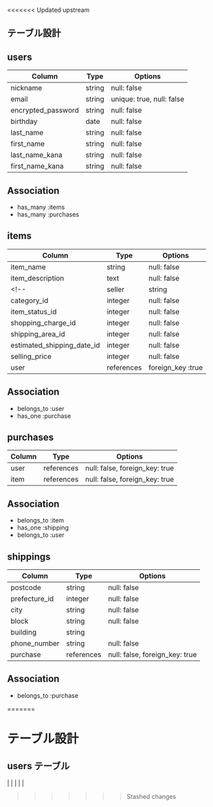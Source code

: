 <<<<<<< Updated upstream
## テーブル設計

## users

| Column             | Type         | Options                   |
| --------           | ------       | --------------------------|
| nickname           | string       | null: false               |
| email              | string       | unique: true, null: false |
| encrypted_password | string       | null: false               |
| birthday           | date         | null: false               |
| last_name          | string       | null: false               |
| first_name         | string       | null: false               |
| last_name_kana     | string       | null: false               |
| first_name_kana    | string       | null: false               |


## Association

- has_many :items
- has_many :purchases


## items

| Column                     | Type         | Options            |
| --------                   | ------       | -----------        |
| item_name                  | string       | null: false        |
| item_description           | text         | null: false        |
<!-- | seller                     | string       | null: false  | -->
| category_id                | integer       | null: false       |
| item_status_id             | integer       | null: false       |
| shopping_charge_id         | integer       | null: false       |
| shipping_area_id           | integer       | null: false       | 
| estimated_shipping_date_id | integer       | null: false       | 
| selling_price              | integer       | null: false       |
| user                       | references    | foreign_key :true |


## Association

- belongs_to :user
- has_one :purchase


## purchases

| Column | Type       | Options                        |
| ------ | ---------- | ------------------------------ |
| user   | references | null: false, foreign_key: true |
| item   | references | null: false, foreign_key: true |

## Association

- belongs_to :item
- has_one :shipping
- belongs_to :user


## shippings

| Column             | Type         | Options                        |
| --------           | ------       | -----------                    |
| postcode           | string       | null: false                    |
| prefecture_id      | integer      | null: false                    |
| city               | string       | null: false                    |
| block              | string       | null: false                    |
| building           | string       |                                |
| phone_number       | string       | null: false                    |
| purchase           | references   | null: false, foreign_key: true |

## Association

- belongs_to :purchase

=======
# テーブル設計

## users テーブル

| 
|
|
|
|
>>>>>>> Stashed changes
